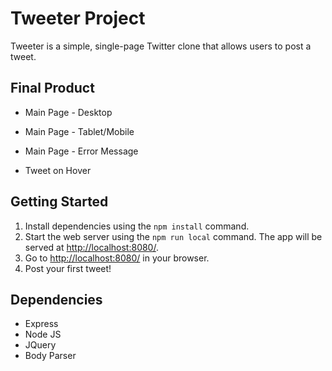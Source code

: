 # Tweeter Project

Tweeter is a simple, single-page Twitter clone that allows users to post a tweet.

## Final Product

- Main Page - Desktop

- Main Page - Tablet/Mobile

- Main Page - Error Message

- Tweet on Hover


## Getting Started

1. Install dependencies using the `npm install` command.
2. Start the web server using the `npm run local` command. The app will be served at <http://localhost:8080/>.
3. Go to <http://localhost:8080/> in your browser.
4. Post your first tweet!

## Dependencies

- Express
- Node JS
- JQuery
- Body Parser

